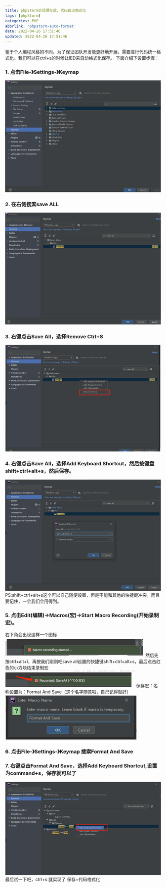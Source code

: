```yaml
---
title: phpStorm实现保存后，代码自动格式化
tags: [phpStorm]
categories: PHP
abbrlink: 'phpstorm-auto-format'
date: 2022-04-26 17:51:46
updated: 2022-04-26 17:51:46
---
```

鉴于个人编程风格的不同，为了保证团队开发能更好地开展，需要进行代码统一格式化。我们可以在ctrl+s的时候让IED来自动格式化保存。
下面介绍下设置步骤：
### 1. 点击File-》Settings-》Keymap
![](/images/phpstorm_auth_format_1.png)

### 2. 在右侧搜索save ALL
![](/images/phpstorm_auth_format_2.png)

### 3. 右键点击Save All，选择Remove Ctrl+S
![](/images/phpstorm_auth_format_3.png)

### 4. 右键点击Save All，选择Add Keyboard Shortcut，然后按键盘shift+ctrl+alt+s，然后保存。
![](/images/phpstorm_auth_format_4.png)
PS:shift+ctrl+alt+s这个可以自己随便设置，但是不能和其他的快捷键冲突，而且要记住，一会我们会用得到。

### 5. 点击Edit(编辑)->Macros(宏)->Start Macro Recording(开始录制宏)。
右下角会出现这样一个图标
![](/images/phpstorm_auth_format_5.png)
然后先按ctrl+alt+l，再按我们刚刚吧save  all设置的快捷键shift+ctrl+alt+s，最后点击红色的小方块结束录制宏
![](/images/phpstorm_auth_format_6.png)
保存宏：名称设置为：Format And Save（这个名字随意啦，自己记得就好）
![](/images/phpstorm_auth_format_7.png)

### 6. 点击File-》Settings-》Keymap  搜索Format And Save

### 7. 右键点击Format And Save，选择Add Keyboard Shortcut,设置为command+s，保存就可以了
![](/images/phpstorm_auth_format_8.png)
最后试一下吧，ctrl+s 就实现了 保存+代码格式化